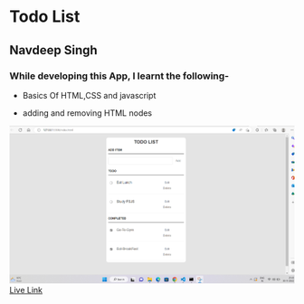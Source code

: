 # Todo List

## Navdeep Singh

### While developing this App, I learnt the following-

- Basics Of HTML,CSS and javascript

- adding and removing HTML nodes


![](./images/list.png)
[Live Link]('https://navdeep-todolist.netlify.app')
